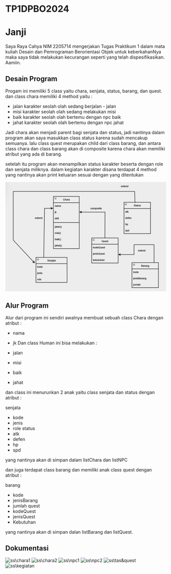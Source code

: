 # TP1DPBO2024

# Janji
Saya Raya Cahya NIM 2205714 mengerjakan Tugas Praktikum 1 dalam mata kuliah Desain dan Pemrograman Berorientasi Objek untuk keberkahanNya maka saya tidak melakukan kecurangan seperti yang telah dispesifikasikan. Aamiin.

## Desain Program
Progam ini memiliki 5 class yaitu chara, senjata, status, barang, dan quest. dan class chara memiliki 4 method yaitu :
* jalan
  karakter seolah olah sedang berjalan - jalan
* misi
  karakter seolah olah sedang melakukan misi
* baik
  karakter seolah olah bertemu dengan npc baik
* jahat
  karakter seolah olah bertemu dengan npc jahat

Jadi chara akan menjadi parent bagi senjata dan status, jadi nantinya dalam program akan saya masukkan class status karena sudah mencakup semuanya. lalu class quest merupakan child dari class barang, dan antara class chara dan class barang akan di composite karena chara akan memiliki atribut yang ada di barang.

setelah itu program akan menampilkan status karakter beserta dengan role dan senjata miliknya. dalam kegiatan karakter disana terdapat 4 method yang nantinya akan print keluaran sesuai dengan yang ditentukan

![diagram](diagram.png)

## Alur Program
Alur dari program ini sendiri awalnya membuat sebuah class Chara dengan atribut :

* nama
* jk
Dan class Human ini bisa melakukan :

* jalan
* misi
* baik
* jahat

dan class ini menurunkan 2 anak yaitu class senjata dan status dengan atribut :

senjata
* kode
* jenis
* role
status
* atk
* defen
* hp
* spd

yang nantinya akan di simpan dalam listChara dan listNPC

dan juga terdapat class barang dan memiliki anak class quest dengan atribut :

barang
* kode
* jenisBarang
* jumlah
quest
* kodeQuest
* jenisQuest
* Kebutuhan

yang nantinya akan di simpan dalan listBarang dan listQuest.

## Dokumentasi
![ss\chara1](chara1.png)
![ss\chara2](chara2.png)
![ss\npc1](npc1.png)
![ss\npc2](npc2.png)
![ss\tas&quest](tas&quest.png)
![ss\kegiatan](kegiatan.png)


